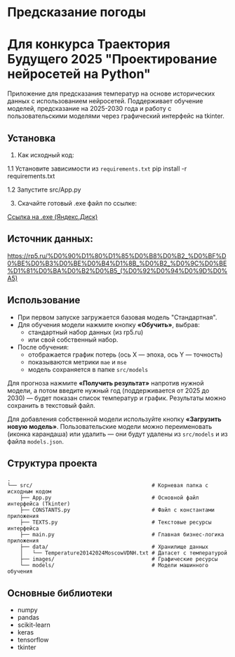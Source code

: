 # Предсказание погоды
# Для конкурса Траектория Будущего 2025 "Проектирование нейросетей на Python"

Приложение для предсказания температур на основе исторических данных с использованием нейросетей. Поддерживает обучение моделей, предсказание на 2025-2030 года и работу с пользовательскими моделями через графический интерфейс на tkinter.

## Установка

1. Как исходный код:

  1.1 Установите зависимости из `requirements.txt` pip install -r requirements.txt

  1.2 Запустите src/App.py

3. Скачайте готовый .exe файл по ссылке:

[Ссылка на .exe (Яндекс.Диск)](https://disk.yandex.ru/d/7syoK7R71PYr-g)

## Источник данных:
https://rp5.ru/%D0%90%D1%80%D1%85%D0%B8%D0%B2_%D0%BF%D0%BE%D0%B3%D0%BE%D0%B4%D1%8B_%D0%B2_%D0%9C%D0%BE%D1%81%D0%BA%D0%B2%D0%B5_(%D0%92%D0%94%D0%9D%D0%A5)

## Использование

- При первом запуске загружается базовая модель "Стандартная".
- Для обучения модели нажмите кнопку **«Обучить»**, выбрав:
  - стандартный набор данных (из rp5.ru)
  - или свой собственный набор.
- После обучения:
  - отображается график потерь (ось X — эпоха, ось Y — точность)
  - показываются метрики `mae` и `mse`
  - модель сохраняется в папке `src/models`

Для прогноза нажмите **«Получить результат»** напротив нужной модели, а потом введите нужный год (поддерживается от 2025 до 2030) — будет показан список температур и график. Результаты можно сохранить в текстовый файл.

Для добавления собственной модели используйте кнопку **«Загрузить новую модель»**. Пользовательские модели можно переименовать (иконка карандаша) или удалить — они будут удалены из `src/models` и из файла `models.json`.

## Структура проекта

```plaintext
.
└── src/                                      # Корневая папка с исходным кодом
    ├── App.py                                # Основной файл интерфейса (Tkinter)
    ├── CONSTANTS.py                          # Файл с константами приложения
    ├── TEXTS.py                              # Текстовые ресурсы интерфейса
    ├── main.py                               # Главная бизнес-логика приложения
    ├── data/                                 # Хранилище данных
    │   └── Temperature20142024MoscowVDNH.txt # Датасет с температурой
    ├── images/                               # Графические ресурсы
    └── models/                               # Модели машинного обучения
```

## Основные библиотеки

- numpy
- pandas
- scikit-learn
- keras
- tensorflow
- tkinter
